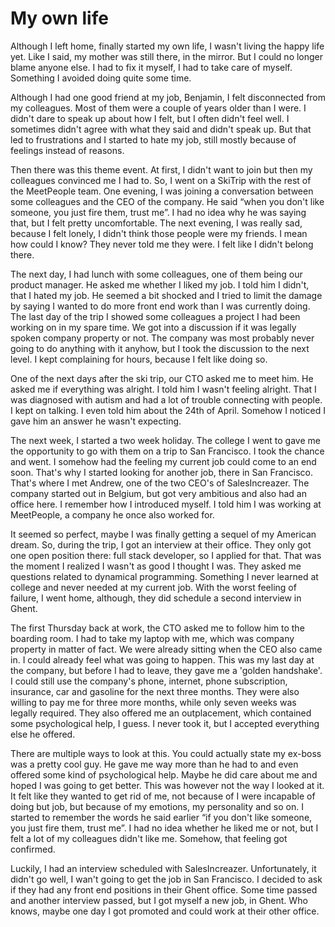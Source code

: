 # My own life

Although I left home, finally started my own life, I wasn't living the happy life yet. Like I said, my mother was still there, in the mirror. But I could no longer blame anyone else. I had to fix it myself, I had to take care of myself. Something I avoided doing quite some time.

Although I had one good friend at my job, Benjamin, I felt disconnected from my colleagues. Most of them were a couple of years older than I were. I didn't dare to speak up about how I felt, but I often didn't feel well. I sometimes didn't agree with what they said and didn't speak up. But that led to frustrations and I started to hate my job, still mostly because of feelings instead of reasons.

Then there was this theme event. At first, I didn't want to join but then my colleagues convinced me I had to. So, I went on a SkiTrip with the rest of the MeetPeople team. One evening, I was joining a conversation between some colleagues and the CEO of the company. He said “when you don't like someone, you just fire them, trust me”. I had no idea why he was saying that, but I felt pretty uncomfortable. The next evening, I was really sad, because I felt lonely, I didn't think those people were my friends. I mean how could I know? They never told me they were. I felt like I didn't belong there.

The next day, I had lunch with some colleagues, one of them being our product manager. He asked me whether I liked my job. I told him I didn't, that I hated my job. He seemed a bit shocked and I tried to limit the damage by saying I wanted to do more front end work than I was currently doing. The last day of the trip I showed some colleagues a project I had been working on in my spare time. We got into a discussion if it was legally spoken company property or not. The company was most probably never going to do anything with it anyhow, but I took the discussion to the next level. I kept complaining for hours, because I felt like doing so.

One of the next days after the ski trip, our CTO asked me to meet him. He asked me if everything was alright. I told him I wasn't feeling alright. That I was diagnosed with autism and had a lot of trouble connecting with people. I kept on talking. I even told him about the 24th of April. Somehow I noticed I gave him an answer he wasn't expecting.

The next week, I started a two week holiday. The college I went to gave me the opportunity to go with them on a trip to San Francisco. I took the chance and went. I somehow had the feeling my current job could come to an end soon. That's why I started looking for another job, there in San Francisco. That's where I met Andrew, one of the two CEO's of SalesIncreazer. The company started out in Belgium, but got very ambitious and also had an office here. I remember how I introduced myself. I told him I was working at MeetPeople, a company he once also worked for.

It seemed so perfect, maybe I was finally getting a sequel of my American dream. So, during the trip, I got an interview at their office. They only got one open position there: full stack developer, so I applied for that. That was the moment I realized I wasn't as good I thought I was. They asked me questions related to dynamical programming. Something I never learned at college and never needed at my current job. With the worst feeling of failure, I went home, although, they did schedule a second interview in Ghent.

The first Thursday back at work, the CTO asked me to follow him to the boarding room. I had to take my laptop with me, which was company property in matter of fact. We were already sitting when the CEO also came in. I could already feel what was going to happen. This was my last day at the company, but before I had to leave, they gave me a 'golden handshake'. I could still use the company's phone, internet, phone subscription, insurance, car and gasoline for the next three months. They were also willing to pay me for three more months, while only seven weeks was legally required. They also offered me an outplacement, which contained some psychological help, I guess. I never took it, but I accepted everything else he offered.

There are multiple ways to look at this. You could actually state my ex-boss was a pretty cool guy. He gave me way more than he had to and even offered some kind of psychological help. Maybe he did care about me and hoped I was going to get better. This was however not the way I looked at it. It felt like they wanted to get rid of me, not because of I were incapable of doing but job, but because of my emotions, my personality and so on. I started to remember the words he said earlier “if you don't like someone, you just fire them, trust me”. I had no idea whether he liked me or not, but I felt a lot of my colleagues didn't like me. Somehow, that feeling got confirmed.

Luckily, I had an interview scheduled with SalesIncreazer. Unfortunately, it didn't go well, I wan't going to get the job in San Francisco. I decided to ask if they had any front end positions in their Ghent office. Some time passed and another interview passed, but I got myself a new job, in Ghent. Who knows, maybe one day I got promoted and could work at their other office.
